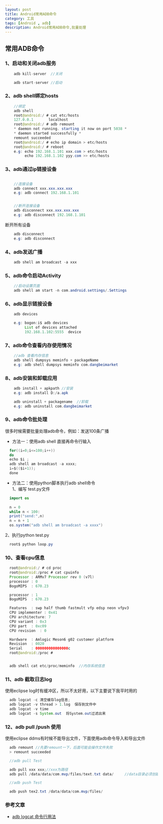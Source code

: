 ```yaml
---
layout: post
title: Android常用ADB命令
category: 工具
tags: [Android , adb]
description: Android常用ADB命令,批量处理
---
```


## 常用ADB命令

### 1、启动和关闭adb服务
 
```java
    adb kill-server  //关闭
```

  
```java
    adb start-server //启动
```

### 2、adb shell绑定hosts

```java
    //绑定
    adb shell
    root@android:/ # cat etc/hosts
    127.0.0.1       localhost
    root@android:/ # adb remount
    * daemon not running. starting it now on port 5038 *
    * daemon started successfully *
    remount succeeded
    root@android:/ # echo ip domain > etc/hosts
    root@android:/ # reboot
    e.g: echo 192.168.1.101 xxx.com > etc/hosts
         echo 192.168.1.102 yyy.com >> etc/hosts
```

### 3、adb通过ip链接设备

```java

    //连接设备
    adb connect xxx.xxx.xxx.xxx
    e.g: adb connect 192.168.1.101

```
  
```java

    //断开连接设备
    adb disconnect xxx.xxx.xxx.xxx
    e.g: adb disconnect 192.168.1.101

```

  断开所有设备
```java
    adb disconnect
    e.g: adb disconnect
```


### 4、adb发送广播

```java
    adb shell am broadcast -a xxx
```

### 5、adb命令启动Activity

```java
    //启动设置页面
    adb shell am start -n com.android.settings/.Settings
```

### 6、adb显示链接设备

```java
    adb devices

    e.g: bogon:i$ adb devices
         List of devices attached 
         192.168.1.102:5555  device
```

### 7、adb命令查看内存使用情况


```java
    //adb 查看内存信息
    adb shell dumpsys meminfo + packageName
    e.g: adb shell dumpsys meminfo com.dangbeimarket
```

### 8、adb安装和卸载应用


```java
    adb install + apkpath //安装
    e.g: adb install D:/a.apk
```

```java
    adb uninstall + packagename  //卸载
    e.g: adb uninstall com.dangbeimarket
```


### 9、adb命令批处理

很多时候需要批量处理adb命令，例如：发送100条广播

* 方法一：使用adb shell
直接再命令行输入

```java
  for((i=0;i<=100;i++))
  do
  echo $i ;
  adb shell am broadcast -a xxxx;
  i=$(($i+1));
  done
```

* 方法二：使用python脚本执行adb shell命令<br/>
   1、编写 test.py文件<br/>

```java
  import os
  
  n = 0
  while n < 100:
  print("send:",n)
  n = n + 1
  os.system("adb shell am broadcast -a xxxx")
```

  2、执行python test.py<br/>
  
```java
  root$ python loop.py
```

### 10、查看cpu信息

```java
  root@android:/ # cd proc
  root@android:/proc # cat cpuinfo                                               
  Processor : ARMv7 Processor rev 0 (v7l)
  processor : 0
  BogoMIPS  : 670.23

  processor : 1
  BogoMIPS  : 670.23

  Features  : swp half thumb fastmult vfp edsp neon vfpv3 
  CPU implementer : 0x41
  CPU architecture: 7
  CPU variant : 0x3
  CPU part  : 0xc09
  CPU revision  : 0

  Hardware  : Amlogic Meson6 g02 customer platform
  Revision  : 0020
  Serial    : 000000000000000c
  root@android:/proc #


  adb shell cat etc/proc/meminfo  //内存系统信息 
```

### 11、adb 截取日志log

  使用eclipse log时有缓冲区，所以不太好用，以下主要说下我平时用的

```java
  adb logcat -c 清空缓存log信息;
  adb logcat -v thread > 1.log  保存到文件中
  adb logcat -v time
  adb logcat -s System.out  将System.out过滤出来

```

### 12、adb pull /push 使用

  使用eclipse ddms有时候不能导出文件，下面使用adb命令导入和导出文件

```java
  adb remount //先要remount一下，后面可能会操作文件失败
  > remount succeeded

  //adb pull Test

  adb pull xxx xxx;//xxx为路径
  adb pull /data/data/com.mvp/files/text.txt data/     //data目录必须创建好

  //adb push Test

  adb push tex2.txt /data/data/com.mvp/files/

```

### 参考文章

* [ adb logcat 命令行用法](http://www.hanshuliang.com/?post=32)